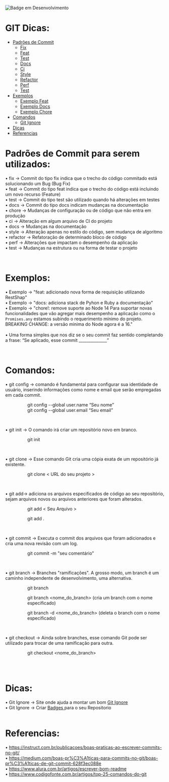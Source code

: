 ![Badge em Desenvolvimento](http://img.shields.io/static/v1?label=STATUS&message=EM%20DESENVOLVIMENTO&color=GREEN&style=for-the-badge)
<h1>GIT Dicas:</h1>

<!--ts-->
* [Padrões de Commit](#padroes)
    * [Fix](#fix)
    * [Feat](#feat)
    * [Test](#test)
    * [Docs](#docs)
    * [Ci](#ci)
    * [Style](#style)
    * [Refactor](#refactor)
    * [Perf](#perf)
    * [Test](#test)
* [Exemplos](#exemplos)
    * [Exemplo Feat](#exemplosFeat)
    * [Exemplo Docs](#exemplosdocs)
    * [Exemplo Chore](#exemplosChore)
* [Comandos](#comandos)
    * [Git Ignore](#gitignore)
* [Dicas](#dicas)
* [Referencias](#referencias)
<!--te-->

<h1 id="padroes">Padrões de Commit para serem utilizados:</h1>
<p>
 • <span id="fix">fix -> Commit do tipo fix indica que o trecho do código commitado está solucionando um Bug (Bug Fix)</span>
<br>
 • <span id="feat">feat -> Commit do tipo feat indica que o trecho do código está incluindo um novo recurso (Feature)</span>
<br>
 • <span id="test">test -> Commit do tipo test são utilizado quando há alterações em testes</span>
<br>
 • <span id="docs">docs -> Commit do tipo docs indicam mudanças na documentação</span>
<br>
 • <span id="chore">chore -> Mudanças de configuração ou de código que não entra em produção</span>
<br>
 • <span id="ci">ci -> Alteração em algum arquivo de CI do projeto</span>
<br>
 • <span id="docs">docs -> Mudanças na documentação</span>
 <br>
 • <span id="style">style -> Alteração apenas no estilo do código, sem mudança de algoritmo</span>
 <br>
 • <span id="refactor">refactor -> Refatoração de determinado bloco de código</span>
 <br>
 • <span id="perf">perf -> Alterações que impactam o desempenho da aplicação</span>
<br>
 • <span id="test">test -> Mudanças na estrutura ou na forma de testar o projeto</span>
</p>

<br>

<h1 id="exemplos">Exemplos:</h1>

 • <span id="exemplosFeat">Exemplo -> "feat: adicionado nova forma de requisição utilizando RestShap"</span>
 <br>
 • <span id="exemplosdocs">Exemplo -> "docs: adiciona stack de Pyhon e Ruby a documentação"</span>
 <br>
 • <span id="exemplosChore">
    Exemplo -> "chore!: remove suporte ao Node 14
            Para suportar novas funcionalidades que vão
            agregar mais desempenho a aplicação como o
            `Promises.any` estamos subindo o requerimento
            mínimo do projeto. <br>
        BREAKING CHANGE: a versão minima do Node agora é a 16."
</span>
<br><br>
• <span id="" >Uma forma simples que nos diz se o seu commit faz sentido completando a frase: “Se aplicado, esse commit ______________”</span>
</p>
<br>

<h1 id="comandos">Comandos:</h1>
• <span id="gitignore"> git config -> comando é fundamental para configurar sua identidade de usuário, inserindo informações como nome e email que serão empregadas em cada commit. </span> <br>
<p style="padding-left:5em;">git config --global user.name “Seu nome” <br>
          git config --global user.email “Seu email”
    </p>
<br>

• <span id="gitinit"> git init -> O comando irá criar um repositório novo em branco.</span> <br>
<p style="padding-left:5em;">git init</p>
<br>

• <span id="gitclone"> git clone -> Esse comando Git cria uma cópia exata de um repositório já existente.  </span> <br>
<p style="padding-left:5em;">git clone &lt; URL do seu projeto &gt; </p>
 <br>

• <span id="gitiadd"> git add-> adiciona os arquivos especificados de código ao seu repositório, sejam arquivos novos ou arquivos anteriores que foram alterados.</span> <br>
<p style="padding-left:5em;">git add &lt; Seu Arquivo &gt; </p>
<p style="padding-left:5em;">git add .</p>
<br>

• <span id="gitcommit"> git commit -> Executa o commit dos arquivos que foram adicionados e cria uma nova revisão com um log.  </span> <br>
<p style="padding-left:5em;"> git commit -m "seu comentário"</p>
<br>

• <span id="gitbranch"> git branch -> Branches "ramificações". A grosso modo, um branch é um caminho independente de desenvolvimento, uma alternativa.  </span> <br>
<p style="padding-left:5em;">git branch</p>
<p style="padding-left:5em;"> git branch &lt;nome_do_branch&gt; (cria um branch com o nome especificado)</p>
<p style="padding-left:5em;">git branch -d &lt;nome_do_branch&gt; (deleta o branch com o nome especificado)</p>
<br>

• <span id="gitignore"> git checkout -> Ainda sobre branches, esse comando Git pode ser utilizado para trocar de uma ramificação para outra.  </span> <br>
<p style="padding-left:5em;">git checkout &lt;nome_do_branch&gt;</p>
<br>

<br>

<h1 id="dicas">Dicas:</h1>
• <span id="gitignore"> Git Ignore -> Site onde ajuda a montar um bom <a href ="https://www.toptal.com/developers/gitignore"> Git Ignore</a> </span> <br>
• <span id="gitignore"> Git Ignore -> Criar <a href ="https://shields.io/">  Badges </a> para o seu Repositorio </span><br>

<br>

<h1 id="referencias">Referencias:</h1>
• <a href="https://instruct.com.br/publicacoes/boas-praticas-ao-escrever-commits-no-git/">https://instruct.com.br/publicacoes/boas-praticas-ao-escrever-commits-no-git/</a> <br>
• <a href="https://medium.com/boas-pr%C3%A1ticas-para-commits-no-git/boas-pr%C3%A1ticas-de-git-commit-628f3ec088e">https://medium.com/boas-pr%C3%A1ticas-para-commits-no-git/boas-pr%C3%A1ticas-de-git-commit-628f3ec088e</a><br>
• <a href="https://www.alura.com.br/artigos/escrever-bom-readme">https://www.alura.com.br/artigos/escrever-bom-readme</a><br>
• <a href="https://www.codigofonte.com.br/artigos/top-25-comandos-do-git">https://www.codigofonte.com.br/artigos/top-25-comandos-do-git</a><br>
 
<br>